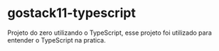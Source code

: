 # gostack11-typescript
Projeto do zero utilizando o TypeScript, esse projeto foi utilizado para entender o TypeScript na pratica.
